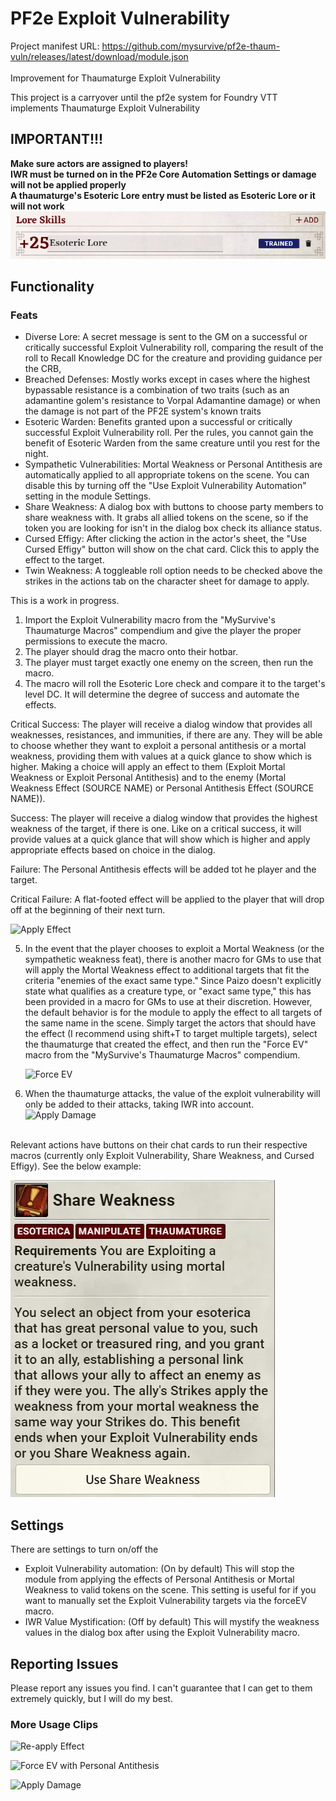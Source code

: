 # PF2e Exploit Vulnerability

Project manifest URL: https://github.com/mysurvive/pf2e-thaum-vuln/releases/latest/download/module.json
<br><br>
Improvement for Thaumaturge Exploit Vulnerability

This project is a carryover until the pf2e system for Foundry VTT implements Thaumaturge Exploit Vulnerability

## IMPORTANT!!!

<strong>Make sure actors are assigned to players!</strong><br>
<strong>IWR must be turned on in the PF2e Core Automation Settings or damage will not be applied properly</strong><br>
<strong>A thaumaturge's Esoteric Lore entry must be listed as Esoteric Lore or it will not work</strong>
![Esoteric Lore Skill](src/assets/esotericLore.png)

## Functionality

### Feats

<ul>
<li> Diverse Lore: A secret message is sent to the GM on a successful or critically successful Exploit Vulnerability roll, comparing the result of the roll to Recall Knowledge DC for the creature and providing guidance per the CRB,
<li> Breached Defenses: Mostly works except in cases where the highest bypassable resistance is a combination of two traits (such as an adamantine golem's resistance to Vorpal Adamantine damage) or when the damage is not part of the PF2E system's known traits
<li> Esoteric Warden: Benefits granted upon a successful or critically successful Exploit Vulnerability roll. Per the rules, you cannot gain the benefit of Esoteric Warden from the same creature until you rest for the night.
<li> Sympathetic Vulnerabilities: Mortal Weakness or Personal Antithesis are automatically applied to all appropriate tokens on the scene. You can disable this by turning off the "Use Exploit Vulnerability Automation" setting in the module Settings.
<li> Share Weakness: A dialog box with buttons to choose party members to share weakness with. It grabs all allied tokens on the scene, so if the token you are looking for isn't in the dialog box check its alliance status.
<li> Cursed Effigy: After clicking the action in the actor's sheet, the "Use Cursed Effigy" button will show on the chat card. Click this to apply the effect to the target.
<li> Twin Weakness: A toggleable roll option needs to be checked above the strikes in the actions tab on the character sheet for damage to apply.
</ul>

This is a work in progress.

1. Import the Exploit Vulnerability macro from the "MySurvive's Thaumaturge Macros" compendium and give the player the proper permissions to execute the macro.
2. The player should drag the macro onto their hotbar.
3. The player must target exactly one enemy on the screen, then run the macro.
4. The macro will roll the Esoteric Lore check and compare it to the target's level DC. It will determine the degree of success and automate the effects.

Critical Success: The player will receive a dialog window that provides all weaknesses, resistances, and immunities, if there are any. They will be able to choose whether they want to exploit a personal antithesis or a mortal weakness, providing them with values at a quick glance to show which is higher. Making a choice will apply an effect to them (Exploit Mortal Weakness or Exploit Personal Antithesis) and to the enemy (Mortal Weakness Effect (SOURCE NAME) or Personal Antithesis Effect (SOURCE NAME)).

Success: The player will receive a dialog window that provides the highest weakness of the target, if there is one. Like on a critical success, it will provide values at a quick glance that will show which is higher and apply appropriate effects based on choice in the dialog.

Failure: The Personal Antithesis effects will be added tot he player and the target.

Critical Failure: A flat-footed effect will be applied to the player that will drop off at the beginning of their next turn.

![Apply Effect](src/assets/applyEffect.gif)

5. In the event that the player chooses to exploit a Mortal Weakness (or the sympathetic weakness feat), there is another macro for GMs to use that will apply the Mortal Weakness effect to additional targets that fit the criteria "enemies of the exact same type." Since Paizo doesn't explicitly state what qualifies as a creature type, or "exact same type," this has been provided in a macro for GMs to use at their discretion. However, the default behavior is for the module to apply the effect to all targets of the same name in the scene. Simply target the actors that should have the effect (I recommend using shift+T to target multiple targets), select the thaumaturge that created the effect, and then run the "Force EV" macro from the "MySurvive's Thaumaturge Macros" compendium.

   ![Force EV](src/assets/forceEV.gif)

6. When the thaumaturge attacks, the value of the exploit vulnerability will only be added to their attacks, taking IWR into account.
   ![Apply Damage](src/assets/applyDamage.gif)

<br>
Relevant actions have buttons on their chat cards to run their respective macros (currently only Exploit Vulnerability, Share Weakness, and Cursed Effigy). See the below example:
<br>

![Share Weakness Chat Button](src/assets/chatcardbutton.webp)

## Settings

There are settings to turn on/off the

- Exploit Vulnerability automation: (On by default) This will stop the module from applying the effects of Personal Antithesis or Mortal Weakness to valid tokens on the scene. This setting is useful for if you want to manually set the Exploit Vulnerability targets via the forceEV macro.
- IWR Value Mystification: (Off by default) This will mystify the weakness values in the dialog box after using the Exploit Vulnerability macro.

## Reporting Issues

Please report any issues you find. I can't guarantee that I can get to them extremely quickly, but I will do my best.

### More Usage Clips

![Re-apply Effect](src/assets/reApplyEffect.gif)

![Force EV with Personal Antithesis](src/assets/moreForceEV.gif)

![Apply Damage](src/assets/applyDamage.gif)
